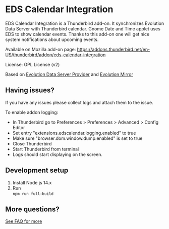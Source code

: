 # EDS Calendar Integration

EDS Calendar Integration is a Thunderbird add-on. It synchronizes Evolution Data Server with Thunderbird calendar. Gnome Date and Time applet uses EDS to show calendar events. Thanks to this add-on one will get nice system notifications about upcoming events.

Available on Mozilla add-on page:
https://addons.thunderbird.net/en-US/thunderbird/addon/eds-calendar-integration

License: GPL License (v2)

Based on [Evolution Data Server Provider](https://code.launchpad.net/~mconley/edscalprovider/trunk) and [Evolution Mirror](https://addons.thunderbird.net/en-US/thunderbird/addon/evolution-mirror)

## Having issues?
If you have any issues please collect logs and attach them to the issue.  

To enable addon logging:
- In Thunderbird go to Preferences > Preferences > Advanced > Config Editor
- Set entry "extensions.edscalendar.logging.enabled" to true
- Make sure "browser.dom.window.dump.enabled" is set to true
- Close Thunderbird
- Start Thunderbird from terminal
- Logs should start displaying on the screen.


## Development setup
1. Install Node.js 14.x
2. Run<br /> 
   `npm run full-build`

## More questions?
[See FAQ for more](https://github.com/balbusm/xul-ext-eds-calendar/wiki/FAQ)
